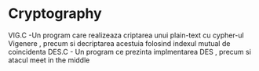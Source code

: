 # Cryptography

VIG.C  -Un program care realizeaza criptarea unui plain-text cu cypher-ul Vigenere , precum si decriptarea acestuia folosind indexul mutual de coincidenta 
DES.C  - Un program ce prezinta implmentarea DES , precum si atacul meet in the middle
